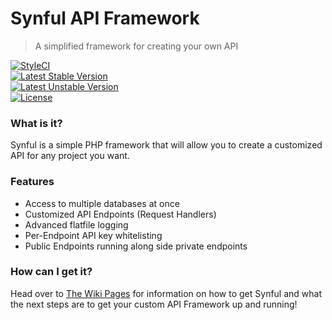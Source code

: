 # Synful API Framework
> A simplified framework for creating your own API

[![StyleCI](https://styleci.io/repos/66602627/shield?style=flat)](https://styleci.io/repos/66602627)		
[![Latest Stable Version](https://poser.pugx.org/nafisc/synful/v/stable?format=flat)](https://packagist.org/packages/nafisc/synful)		
[![Latest Unstable Version](https://poser.pugx.org/nafisc/synful/v/unstable?format=flat)](https://packagist.org/packages/nafisc/synful)		
[![License](https://poser.pugx.org/nafisc/synful/license?format=flat)](https://packagist.org/packages/nafisc/synful)		 		
		
### What is it?		
Synful is a simple PHP framework that will allow you to create a customized API for any project you want. 

### Features
* Access to multiple databases at once
* Customized API Endpoints (Request Handlers)
* Advanced flatfile logging
* Per-Endpoint API key whitelisting
* Public Endpoints running along side private endpoints
		
### How can I get it?		
Head over to [The Wiki Pages](http://github.com/nathan-fiscaletti/synful/wiki) for information on how to get Synful and what the next steps are to get your custom API Framework up and running!
